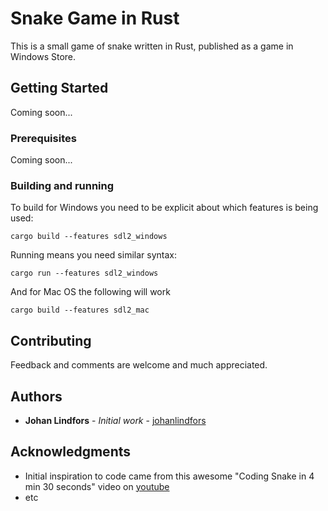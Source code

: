 # Snake Game in Rust

This is a small game of snake written in Rust, published as a game in Windows Store.

## Getting Started

Coming soon...

### Prerequisites

Coming soon...

### Building and running

To build for Windows you need to be explicit about which features is being used:

```
cargo build --features sdl2_windows
```

Running means you need similar syntax:

```
cargo run --features sdl2_windows
```

And for Mac OS the following will work

```
cargo build --features sdl2_mac
```

## Contributing

Feedback and comments are welcome and much appreciated.

## Authors

* **Johan Lindfors** - *Initial work* - [johanlindfors](https://github.com/johanlindfors)

## Acknowledgments

* Initial inspiration to code came from this awesome "Coding Snake in 4 min 30 seconds" video on [youtube](https://youtu.be/xGmXxpIj6vs)
* etc
